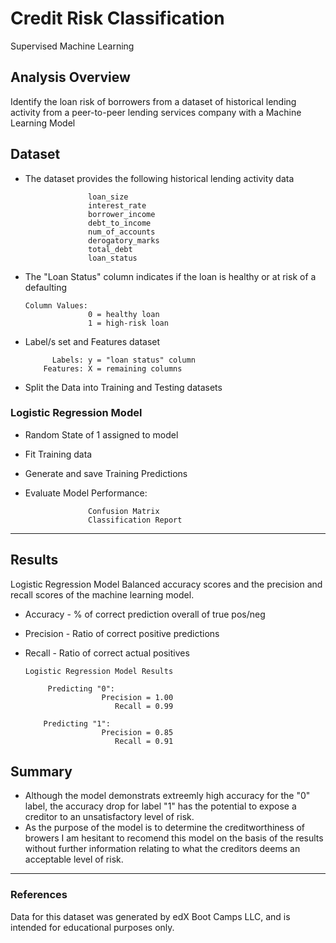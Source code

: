 # Credit Risk Classification
   
   Supervised Machine Learning



## Analysis Overview

Identify the loan risk of borrowers from a dataset of historical lending activity from a peer-to-peer lending services company with a Machine Learning Model 

## Dataset
* The dataset provides the following historical lending activity data

                    loan_size
                    interest_rate
                    borrower_income
                    debt_to_income
                    num_of_accounts
                    derogatory_marks
                    total_debt
                    loan_status
           
* The "Loan Status" column indicates if the loan is healthy or at risk of a defaulting
  
      Column Values:
                    0 = healthy loan
                    1 = high-risk loan              

* Label/s set and Features dataset

            Labels: y = "loan status" column
          Features: X = remaining columns

* Split the Data into Training and Testing datasets    


### Logistic Regression Model

* Random State of 1 assigned to model
* Fit Training data
* Generate and save Training Predictions
* Evaluate Model Performance:

                    Confusion Matrix
                    Classification Report
---

## Results

Logistic Regression Model
Balanced accuracy scores and the precision and recall scores of the machine learning model.
  
  * Accuracy - % of correct prediction overall of true pos/neg              
  * Precision - Ratio of correct positive predictions 
  * Recall - Ratio of correct actual positives
    
        Logistic Regression Model Results
    
             Predicting "0":
                         Precision = 1.00 
                            Recall = 0.99 

            Predicting "1":
                         Precision = 0.85
                            Recall = 0.91

## Summary

* Although the model demonstrats extreemly high accuracy for the "0" label, the accuracy drop for label "1" has the potential to expose a creditor to an unsatisfactory level of risk. 
* As the purpose of the model is to determine the creditworthiness of browers I am hesitant to recomend this model on the basis of the results without further information relating to what the creditors deems an acceptable level of risk.  

-----
### References
Data for this dataset was generated by edX Boot Camps LLC, and is intended for educational purposes only.

